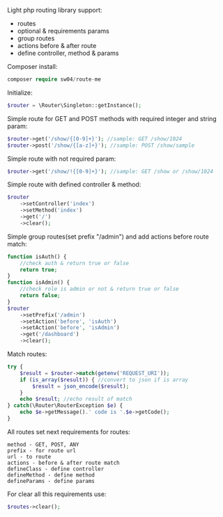 Light php routing library support:
- routes
- optional & requirements params
- group routes
- actions before & after route
- define controller, method & params

Composer install:

```php
composer require sw04/route-me
```

Initialize:

```php
$router = \Router\Singleton::getInstance();
```

Simple route for GET and POST methods with required integer and string param:

```php
$router->get('/show/{[0-9]+}'); //sample: GET /show/1024
$router->post('/show/{[a-z]+}'); //sample: POST /show/sample
```

Simple route with not required param:

```php
$router->get('/show/!{[0-9]+}'); //sample: GET /show or /show/1024
```

Simple route with defined controller & method:
```php
$router
    ->setController('index')
    ->setMethod('index')
    ->get('/')
    ->clear();
```

Simple group routes(set prefix "/admin") and add actions before route match:

```php
function isAuth() {
    //check auth & return true or false
    return true;
}
function isAdmin() {
    //check role is admin or not & return true or false
    return false;
}
$router
    ->setPrefix('/admin')
    ->setAction('before', 'isAuth')
    ->setAction('before', 'isAdmin')
    ->get('/dashboard')
    ->clear();
```

Match routes:

```php
try {
    $result = $router->match(getenv('REQUEST_URI'));
    if (is_array($result)) { //convert to json if is array
        $result = json_encode($result);
    }
    echo $result; //echo result of match
} catch(\Router\RouterException $e) {
    echo $e->getMessage().' code is '.$e->getCode();
}
```

All routes set next requirements for routes:

```text
method - GET, POST, ANY
prefix - for route url
url - to route
actions - before & after route match
defineClass - define controller
defineMethod - define method
defineParams - define params
```

For clear all this requirements use:
```php
$routes->clear();
```
